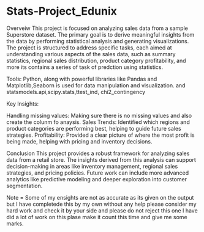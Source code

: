 # Stats-Project_Edunix

Overveiw
This project is focused on analyzing sales data from a sample Superstore dataset. The primary goal is to derive meaningful insights from the data by performing statistical analysis and generating visualizations. The project is structured to address specific tasks, each aimed at understanding various aspects of the sales data, such as summary statistics, regional sales distribution, product category profitability, and more its contains a series of task of predction using statistics.

Tools: Python, along with powerful libraries like Pandas and Matplotlib,Seaborn is used for data manipulation and visualization. and statsmodels.api,scipy.stats,ttest_ind, chi2_contingency

Key Insights:

Handling missing values: Making sure there is no missing values and also create the colunm fo anaysis.
Sales Trends: Identified which regions and product categories are performing best, helping to guide future sales strategies.
Profitability: Provided a clear picture of where the most profit is being made, helping with pricing and inventory decisions.

Conclusion
This project provides a robust framework for analyzing sales data from a retail store. The insights derived from this analysis can support decision-making in areas like inventory management, regional sales strategies, and pricing policies. Future work can include more advanced analytics like predictive modeling and deeper exploration into customer segmentation.

Note = Some of my ensights are not as accurate as its given on the output but I have completede this by my own without any help please consider my hard work and check it by your side and please do not reject this one I have did a lot of work on this plase make it count this time and give me some marks.
